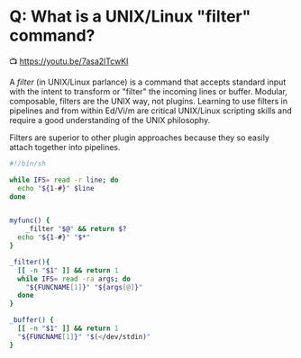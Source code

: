 # Q: What is a UNIX/Linux "filter" command?

📺 <https://youtu.be/7asa2lTcwKI>

A *filter* (in UNIX/Linux parlance) is a command that accepts standard
input with the intent to transform or "filter" the incoming lines or
buffer. Modular, composable, filters are the UNIX way, not plugins.
Learning to use filters in pipelines and from within Ed/Vi/m are
critical UNIX/Linux scripting skills and require a good understanding of
the UNIX philosophy.

Filters are superior to other plugin approaches because they so easily
attach together into pipelines.

```sh 
#!/bin/sh

while IFS= read -r line; do
  echo "${1-#}" $line
done
```

```bash

myfunc() {
	_filter "$@" && return $?
  echo "${1-#}" "$*"
}

_filter(){
  [[ -n "$1" ]] && return 1
  while IFS= read -ra args; do
    "${FUNCNAME[1]}" "${args[@]}"
  done
}

_buffer() {
  [[ -n "$1" ]] && return 1
  "${FUNCNAME[1]}" "$(</dev/stdin)"
}
```
